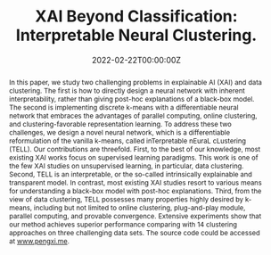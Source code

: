 ---
title: "XAI Beyond Classification: Interpretable Neural Clustering."
authors:
- Xi Peng
- YunfanLi
- Ivor W. Tsang
- HongyuanZhu
- Joey TianyiZhou
- admin
date: "2022-02-22T00:00:00Z"
doi: "10.48550/arXiv.1808.07292"

# Schedule page publish date (NOT publication's date).
publishDate: "2017-01-01T00:00:00Z"

# Publication type.
# Legend: 0 = Uncategorized; 1 = Conference paper; 2 = Journal article;
# 3 = Preprint / Working Paper; 4 = Report; 5 = Book; 6 = Book section;
# 7 = Thesis; 8 = Patent
publication_types: ["2"]

# Publication name and optional abbreviated publication name.
publication: "Journal of Machine Learning Research "
publication_short: ""

abstract: "In this paper, we study two challenging problems in explainable AI (XAI) and data clustering. The first is how to directly design a neural network with inherent interpretability, rather than giving
post-hoc explanations of a black-box model. The second is implementing discrete k-means with a differentiable neural network that embraces the advantages of parallel computing, online clustering, and clustering-favorable representation learning. To address these two challenges, we design
a novel neural network, which is a differentiable reformulation of the vanilla k-means, called inTerpretable nEuraL cLustering (TELL). Our contributions are threefold. First, to the best of our knowledge, most existing XAI works focus on supervised learning paradigms. This work is one
of the few XAI studies on unsupervised learning, in particular, data clustering. Second, TELL is an interpretable, or the so-called intrinsically explainable and transparent model. In contrast, most existing XAI studies resort to various means for understanding a black-box model with post-hoc
explanations. Third, from the view of data clustering, TELL possesses many properties highly desired by k-means, including but not limited to online clustering, plug-and-play module, parallel
computing, and provable convergence. Extensive experiments show that our method achieves superior performance comparing with 14 clustering approaches on three challenging data sets. The source code could be accessed at www.pengxi.me."

# Summary. An optional shortened abstract.
summary:

tags:

featured: false

links:
url_pdf: 'https://ieeexplore.ieee.org/stamp/stamp.jsp?tp=&arnumber=9206919'
#url_code: '#'
#url_dataset: '#'


# Featured image
# To use, add an image named `featured.jpg/png` to your page's folder. 
image:
  caption: 'Image credit: [**Unsplash**](https://unsplash.com/photos/s9CC2SKySJM)'
  focal_point: ""
  preview_only: false

# Associated Projects (optional).
#   Associate this publication with one or more of your projects.
#   Simply enter your project's folder or file name without extension.
#   E.g. `internal-project` references `content/project/internal-project/index.md`.
#   Otherwise, set `projects: []`.
projects:
- internal-project

# Slides (optional).
#   Associate this publication with Markdown slides.
#   Simply enter your slide deck's filename without extension.
#   E.g. `slides: "example"` references `content/slides/example/index.md`.
#   Otherwise, set `slides: ""`.
slides: example
---